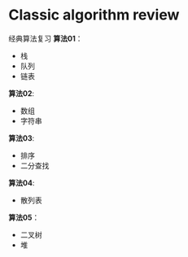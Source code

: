 # Classic algorithm review
经典算法复习
**算法01**：
+ 栈
+ 队列
+ 链表

**算法02**:
+ 数组
+ 字符串

**算法03**:
+ 排序
+ 二分查找

**算法04**:
+ 散列表

**算法05**：
+ 二叉树
+ 堆

